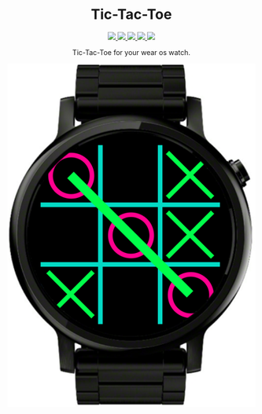 <h1 align="center">Tic-Tac-Toe</h1> 
<p align="center">
  <a href="#">
    <img src="https://img.shields.io/badge/android-7.1+-blue?logo=android">
  </a>
  <a href="https://developer.android.com/jetpack/androidx/releases/wear-compose">
    <img src="https://img.shields.io/badge/Wear%20Compose-1.1.0--alpha06-yellow)">
  </a>
  <a href="https://github.com/MolchanovDmitry/TicTacToeWearOs/actions/workflows/lint.yml" target="_blank">
    <img src="https://github.com/MolchanovDmitry/TicTacToeWearOs/actions/workflows/lint.yml/badge.svg">
  </a>
  <a href="https://github.com/MolchanovDmitry/TicTacToeWearOs/actions/workflows/test.yml" target="_blank">
    <img src="https://github.com/MolchanovDmitry/TicTacToeWearOs/actions/workflows/test.yml/badge.svg">
  </a>
  <a href="https://github.com/MolchanovDmitry/TicTacToeWearOs/actions/workflows/build.yml">
    <img src="https://github.com/MolchanovDmitry/TicTacToeWearOs/actions/workflows/main.yml/badge.svg">
  </a>
</p>

<p align="center">
  Tic-Tac-Toe for your wear os watch.
</p>

<div align="center">
  <img src="img/screenshot.webp">
</div>